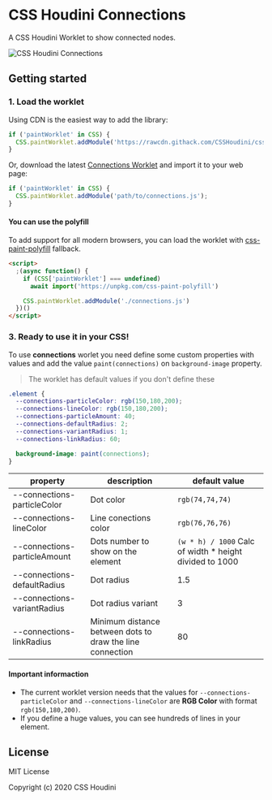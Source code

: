 # CSS Houdini Connections

A CSS Houdini Worklet to show connected nodes.

![CSS Houdini Connections](https://rawcdn.githack.com/CSSHoudini/css-houdini/37db32100d05d0231d0adb11b128229a8b737d55/src/connections/assets/connections.png)

## Getting started

### 1. Load the worklet

Using CDN is the easiest way to add the library:

```js
if ('paintWorklet' in CSS) {
  CSS.paintWorklet.addModule('https://rawcdn.githack.com/CSSHoudini/css-houdini/6979b873e80f9120f52bd481fbdf2d4c60db6b19/src/connections/dist/connections.js');
}
```

Or, download the latest [Connections Worklet](https://github.com/CSSHoudini/css-houdini/tree/main/src/connections/dist) and import it to your web page:

```js
if ('paintWorklet' in CSS) {
  CSS.paintWorklet.addModule('path/to/connections.js');
}
```

#### You can use the polyfill

To add support for all modern browsers, you can load the worklet with [css-paint-polyfill](https://github.com/GoogleChromeLabs/css-paint-polyfill) fallback.

```html
<script>
  ;(async function() {
    if (CSS['paintWorklet'] === undefined)
      await import('https://unpkg.com/css-paint-polyfill')

    CSS.paintWorklet.addModule('./connections.js')
  })()
</script>
```

### 3. Ready to use it in your CSS!

To use **connections** worlet you need define some custom properties with values and add the value `paint(connections)` on `background-image` property.

> The worklet has default values if you don't define these

```css
.element {
  --connections-particleColor: rgb(150,180,200);
  --connections-lineColor: rgb(150,180,200);
  --connections-particleAmount: 40;
  --connections-defaultRadius: 2;
  --connections-variantRadius: 1;
  --connections-linkRadius: 60;

  background-image: paint(connections);
}
```

| property | description | default value |
| -------- | ----------- | ------------- |
| --connections-particleColor | Dot color | `rgb(74,74,74)` |
| --connections-lineColor | Line conections color | `rgb(76,76,76)` |
| --connections-particleAmount | Dots number to show on the element | `(w * h) / 1000` Calc of width * height divided to 1000  |
| --connections-defaultRadius | Dot radius | 1.5 |
| --connections-variantRadius | Dot radius variant | 3 |
| --connections-linkRadius | Minimum distance between dots to draw the line connection | 80 |

#### Important informaction

- The current worklet version needs that the values for `--connections-particleColor` and `--connections-lineColor` are **RGB Color** with format `rgb(150,180,200)`.
- If you define a huge values, you can see hundreds of lines in your element.

## License

MIT License

Copyright (c) 2020 CSS Houdini
